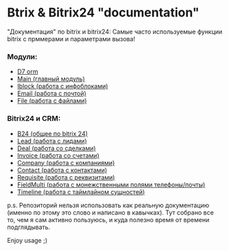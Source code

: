 # Btrix & Bitrix24 "documentation"

"Документация" по bitrix и bitrix24:
Самые часто используемые функции bitrix с прммерами и параметрами вызова!

### Модули:
- [D7 orm](/snippets/d7orm.php)
- [Main (главный модуль)](/snippets/main.php)
- [Iblock (работа с инфоблоками)](/snippets/iblock.php)
- [Email (работа с почтой)](/snippets/email.php)
- [File (работа с файлами)](/snippets/file.php)

### Bitrix24 и CRM:
- [B24 (общее по bitrix 24)](/snippets/b24.php)
- [Lead (работа с лидами)](/snippets/crm/lead.php)
- [Deal (работа со сделками)](/snippets/deal.php)
- [Invoice (работа со счетами)](/snippets/invoice.php)
- [Company (работа с компаниями)](/snippets/company.php)
- [Contact (работа с контактами)](/snippets/contact.php)
- [Requisite (работа с реквизитами)](/snippets/requisite.php)
- [FieldMulti (работа с монежственными полями телефоны/почты)](/snippets/fieldmulti.php)
- [Timeline (работа с таймлайном сущностей)](/snippets/timeline.php)

p.s. Репозиторий нельзя использовать как реальную документацию (именно по этому это слово и написано в кавычках). Тут собрано все то, чем я сам активно пользуюсь, и куда полезно время от времени подглядывать.

Enjoy usage ;)
